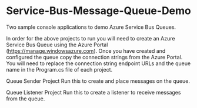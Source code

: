 # Service-Bus-Message-Queue-Demo

Two sample console applications to demo Azure Service Bus Queues. 

In order for the above projects to run you will need to create an Azure Service Bus Queue using the Azure Portal (https://manage.windowsazure.com). Once you have created and configured the queue copy the connection strings from the Azure Portal. You will need to replace the connection string endpoint URLs and the queue name in the Program.cs file of each project. 

Queue Sender Project
Run this to create and place messages on the queue.

Queue Listener Project
Run this to create a listener to receive messages from the queue.



